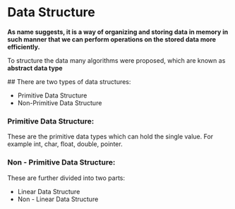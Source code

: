 # Data Structure

<p><strong>As name suggests, it is a way of organizing and storing data in memory in such manner that we can perform operations on the stored data more efficiently.</strong></p>

<p>To structure the data many algorithms were proposed, which are known as <strong>abstract data type</strong></p>
## There are two types of data structures:
<ul>
  <li>Primitive Data Structure</li>
  <li>Non-Primitive Data Structure</li>
</ul>

### Primitive Data Structure:
<p>These are the primitive data types which can hold the single value. For example int, char, float, double, pointer.</p>

### Non - Primitive Data Structure:
<p>These are further divided into two parts:</p>
<ul>
    <li>Linear Data Structure</li>
    <li>Non - Linear Data Structure</li>
</ul>
